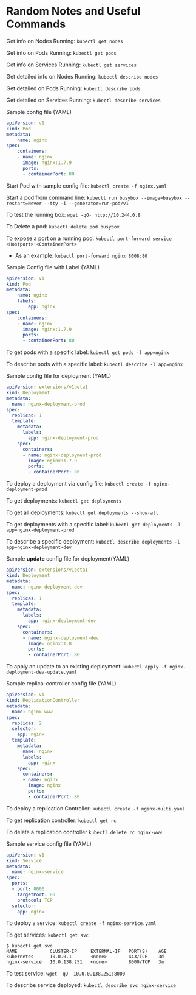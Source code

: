 # Random Notes and Useful Commands


Get info on Nodes Running: ```kubectl get nodes```

Get info on Pods Running: ```kubectl get pods```

Get info on Services Running: ```kubectl get services```

Get detailed info on Nodes Running: ```kubectl describe nodes```

Get detailed on Pods Running: ```kubectl describe pods```

Get detailed on Services Running: ```kubectl describe services```

Sample config file (YAML)
```YAML
apiVersion: v1
kind: Pod
metadata:
    name: nginx
spec:
    containers:
    - name: nginx
      image: nginx:1.7.9
      ports:
      - containerPort: 80
```
Start Pod with sample config file: ```kubectl create -f nginx.yaml```

Start a pod from command line:  ```kubectl run busybox --image=busybox --restart=Never --tty -i --generator=run-pod/v1 ```

To test the running box: ```wget -qO- http://10.244.0.8```

To Delete a pod: ```kubectl delete pod busybox```

To expose a port on a running pod: ```kubectl port-forward service <Hostport>:<ContainerPort>``` 
+ As an example: ```kubectl port-forward nginx 8008:80```

Sample Config file with Label (YAML)
```YAML
apiVersion: v1
kind: Pod
metadata:
    name: nginx
    labels:
        app: nginx
spec: 
    containers:
    - name: nginx
      image: nginx:1.7.9
      ports:
      - containerPort: 80
```

To get pods with a specific label: ```kubectl get pods -l app=nginx```

To describe pods with a specific label: ```kubectl describe -l app=nginx```

Sample config file for deployment (YAML)
```YAML
apiVersion: extensions/v1beta1
kind: Deployment
metadata:
  name: nginx-deployment-prod
spec:
  replicas: 1
  template: 
    metadata:
      labels:
        app: nginx-deployment-prod
    spec: 
      containers:
      - name: nginx-deployment-prod
        image: nginx:1.7.9
        ports:
        - containerPort: 80
```

To deploy a deployment via config file: ```kubectl create -f nginx-deployment-prod```

To get deployments: ```kubectl get deployments```

To get all deployments: ```kubectl get deployments --show-all```

To get deployments with a specific label: ```kubectl get deployments -l app=nginx-deployment-prod```

To describe a specific deployment: ```kubectl describe deployments -l app=nginx-deployment-dev```

Sample **update** config file for deployment(YAML)
```YAML
apiVersion: extensions/v1beta1
kind: Deployment
metadata:
  name: nginx-deployment-dev
spec:
  replicas: 1
  template: 
    metadata:
      labels:
        app: nginx-deployment-dev
    spec: 
      containers:
      - name: nginx-deployment-dev
        image: nginx:1.8
        ports:
        - containerPort: 80
```
To apply an update to an existing deployment: ```kubectl apply -f nginx-deployment-dev-update.yaml```

Sample replica-controller config file (YAML)
```yaml
apiVersion: v1
kind: ReplicationController
metadata:
  name: nginx-www
spec:
  replicas: 2
  selector: 
    app: nginx
  template:
    metadata:
      name: nginx
      labels:
        app: nginx
    spec:
      containers:
      - name: nginx
        image: nginx
        ports:
        - containerPort: 80
```

To deploy a replication Controller: ```kubectl create -f nginx-multi.yaml```

To get replication controller: ```kubectl get rc```

To delete a replication controller ```kubectl delete rc nginx-www```

Sample service config file (YAML)
```yaml
apiVersion: v1
kind: Service
metadata:
  name: nginx-service
spec:
  ports:
  - port: 8000
    targetPort: 80
    protocol: TCP
  selector: 
    app: nginx
```

To deploy a service: ```kubectl create -f nginx-service.yaml```

To get services: ```kubectl get svc```
```shell
$ kubectl get svc
NAME            CLUSTER-IP     EXTERNAL-IP   PORT(S)    AGE
kubernetes      10.0.0.1       <none>        443/TCP    3d
nginx-service   10.0.138.251   <none>        8000/TCP   3m
```

To test service: ```wget -qO- 10.0.0.138.251:8000```

To describe service deployed: ```kubectl describe svc nginx-service```

